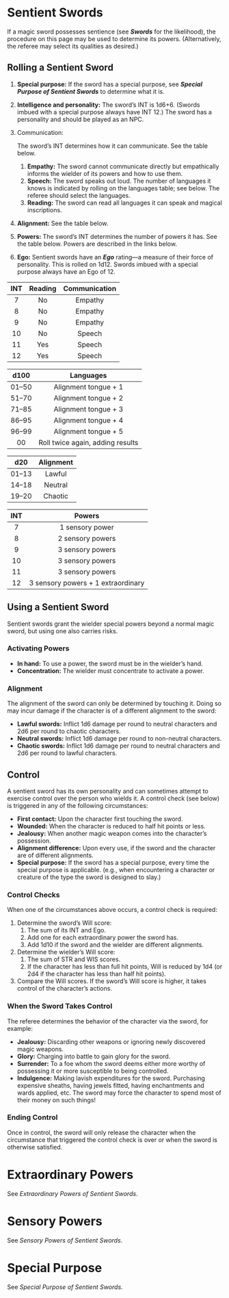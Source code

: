 # Sentient Swords

If a magic sword possesses sentience (see ***Swords*** for the likelihood), the procedure on this page may be used to determine its powers. (Alternatively, the referee may select its qualities as desired.)

## Rolling a Sentient Sword

1. **Special purpose:** If the sword has a special purpose, see ***Special Purpose of Sentient Swords*** to determine what it is.

2. **Intelligence and personality:** The sword’s INT is 1d6+6. (Swords imbued with a special purpose always have INT 12.) The sword has a personality and should be played as an NPC.

3. Communication:

    

   The sword’s INT determines how it can communicate. See the table below.

   1. **Empathy:** The sword cannot communicate directly but empathically informs the wielder of its powers and how to use them.
   2. **Speech:** The sword speaks out loud. The number of languages it knows is indicated by rolling on the languages table; see below. The referee should select the languages.
   3. **Reading:** The sword can read all languages it can speak and magical inscriptions.

4. **Alignment:** See the table below.

5. **Powers:** The sword’s INT determines the number of powers it has. See the table below. Powers are described in the links below.

6. **Ego:** Sentient swords have an ***Ego*** rating—a measure of their force of personality. This is rolled on 1d12. Swords imbued with a special purpose always have an Ego of 12.

| INT  | Reading | Communication |
| :--: | :-----: | :-----------: |
|  7   |   No    |    Empathy    |
|  8   |   No    |    Empathy    |
|  9   |   No    |    Empathy    |
|  10  |   No    |    Speech     |
|  11  |   Yes   |    Speech     |
|  12  |   Yes   |    Speech     |

| d100  |            Languages             |
| :---: | :------------------------------: |
| 01–50 |       Alignment tongue + 1       |
| 51–70 |       Alignment tongue + 2       |
| 71–85 |       Alignment tongue + 3       |
| 86–95 |       Alignment tongue + 4       |
| 96–99 |       Alignment tongue + 5       |
|  00   | Roll twice again, adding results |

|  d20  | Alignment |
| :---: | :-------: |
| 01–13 |  Lawful   |
| 14–18 |  Neutral  |
| 19–20 |  Chaotic  |

| INT  |               Powers               |
| :--: | :--------------------------------: |
|  7   |          1 sensory power           |
|  8   |          2 sensory powers          |
|  9   |          3 sensory powers          |
|  10  |          3 sensory powers          |
|  11  |          3 sensory powers          |
|  12  | 3 sensory powers + 1 extraordinary |

## Using a Sentient Sword

Sentient swords grant the wielder special powers beyond a normal magic sword, but using one also carries risks.

### Activating Powers

- **In hand:** To use a power, the sword must be in the wielder’s hand.
- **Concentration:** The wielder must concentrate to activate a power.

### Alignment

The alignment of the sword can only be determined by touching it. Doing so may incur damage if the character is of a different alignment to the sword:

- **Lawful swords:** Inflict 1d6 damage per round to neutral characters and 2d6 per round to chaotic characters.
- **Neutral swords:** Inflict 1d6 damage per round to non-neutral characters.
- **Chaotic swords:** Inflict 1d6 damage per round to neutral characters and 2d6 per round to lawful characters.

## Control

A sentient sword has its own personality and can sometimes attempt to exercise control over the person who wields it. A control check (see below) is triggered in any of the following circumstances:

- **First contact:** Upon the character first touching the sword.
- **Wounded:** When the character is reduced to half hit points or less.
- **Jealousy:** When another magic weapon comes into the character’s possession.
- **Alignment difference:** Upon every use, if the sword and the character are of different alignments.
- **Special purpose:** If the sword has a special purpose, every time the special purpose is applicable. (e.g., when encountering a character or creature of the type the sword is designed to slay.)

### Control Checks

When one of the circumstances above occurs, a control check is required:

1. Determine the sword’s Will score:
   1. The sum of its INT and Ego.
   2. Add one for each extraordinary power the sword has.
   3. Add 1d10 if the sword and the wielder are different alignments.
2. Determine the wielder’s Will score:
   1. The sum of STR and WIS scores.
   2. If the character has less than full hit points, Will is reduced by 1d4 (or 2d4 if the character has less than half hit points).
3. Compare the Will scores. If the sword’s Will score is higher, it takes control of the character’s actions.

### When the Sword Takes Control

The referee determines the behavior of the character via the sword, for example:

- **Jealousy:** Discarding other weapons or ignoring newly discovered magic weapons.
- **Glory:** Charging into battle to gain glory for the sword.
- **Surrender:** To a foe whom the sword deems either more worthy of possessing it or more susceptible to being controlled.
- **Indulgence:** Making lavish expenditures for the sword. Purchasing expensive sheaths, having jewels fitted, having enchantments and wards applied, etc. The sword may force the character to spend most of their money on such things!

### Ending Control

Once in control, the sword will only release the character when the circumstance that triggered the control check is over or when the sword is otherwise satisfied.

# Extraordinary Powers

See *Extraordinary Powers of Sentient Swords*.

# Sensory Powers

See *Sensory Powers of Sentient Swords*.

# Special Purpose

See *Special Purpose of Sentient Swords*.